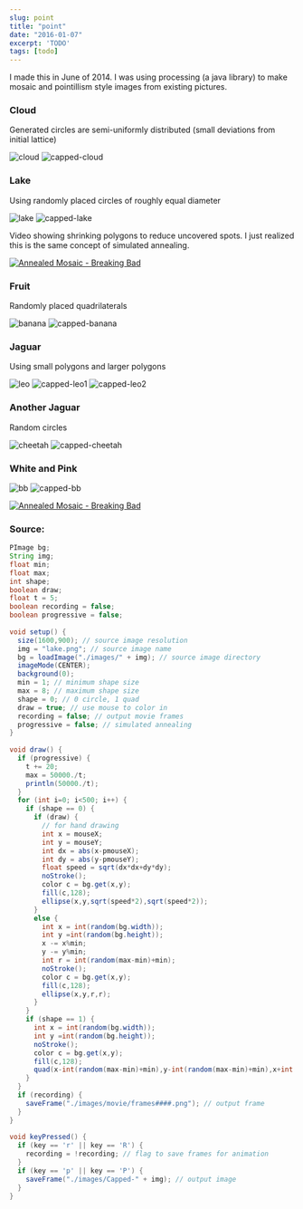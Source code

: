 ```yaml
---
slug: point
title: "point"
date: "2016-01-07"
excerpt: 'TODO'
tags: [todo]
---
```


<script>
  import CodeBlock from "$lib/components/blog/code-block.svelte";
</script>

I made this in June of 2014. I was using processing (a java library) to make mosaic and pointillism style images from existing pictures.

### Cloud

Generated circles are semi-uniformly distributed (small deviations from initial lattice)

![cloud](/images/post/point/cloud.png)
![capped-cloud](/images/post/point/capped-cloud.png)


### Lake

Using randomly placed circles of roughly equal diameter

![lake](/images/post/point/lake.png)
![capped-lake](/images/post/point/capped-lake.png)


Video showing shrinking polygons to reduce uncovered spots. I just realized this is the same concept of simulated annealing.

[![Annealed Mosaic - Breaking Bad](http://i3.ytimg.com/vi/st9v2upmL70/maxresdefault.jpg)](https://youtu.be/st9v2upmL70)

### Fruit

Randomly placed quadrilaterals

![banana](/images/post/point/banana.jpg)
![capped-banana](/images/post/point/capped-banana.jpg)

### Jaguar

Using small polygons and larger polygons

![leo](/images/post/point/leo.jpg)
![capped-leo1](/images/post/point/capped-leo1.jpg)
![capped-leo2](/images/post/point/capped-leo2.jpg)


### Another Jaguar

Random circles

![cheetah](/images/post/point/cheetah.png)
![capped-cheetah](/images/post/point/capped-cheetah.png)


### White and Pink

![bb](/images/post/point/bb.jpg)
![capped-bb](/images/post/point/capped-bb.jpg)



[![Annealed Mosaic - Breaking Bad](http://i3.ytimg.com/vi/BCXYKs8LsZQ/maxresdefault.jpg)](https://youtu.be/BCXYKs8LsZQ)


### Source:

<CodeBlock lang="java">

```java
PImage bg;
String img;
float min;
float max;
int shape;
boolean draw;
float t = 5;
boolean recording = false;
boolean progressive = false;
 
void setup() {
  size(1600,900); // source image resolution
  img = "lake.png"; // source image name
  bg = loadImage("./images/" + img); // source image directory
  imageMode(CENTER);
  background(0);
  min = 1; // minimum shape size
  max = 8; // maximum shape size
  shape = 0; // 0 circle, 1 quad
  draw = true; // use mouse to color in
  recording = false; // output movie frames
  progressive = false; // simulated annealing
}
 
void draw() {
  if (progressive) {
    t += 20;
    max = 50000./t;
    println(50000./t);
  }
  for (int i=0; i<500; i++) {
    if (shape == 0) {
      if (draw) {
        // for hand drawing
        int x = mouseX;
        int y = mouseY;
        int dx = abs(x-pmouseX);
        int dy = abs(y-pmouseY);
        float speed = sqrt(dx*dx+dy*dy);
        noStroke();
        color c = bg.get(x,y);
        fill(c,128);
        ellipse(x,y,sqrt(speed*2),sqrt(speed*2));
      }
      else {
        int x = int(random(bg.width));
        int y =int(random(bg.height));
        x -= x%min;
        y -= y%min;
        int r = int(random(max-min)+min);
        noStroke();
        color c = bg.get(x,y);
        fill(c,128);
        ellipse(x,y,r,r);
      }
    }
    if (shape == 1) {
      int x = int(random(bg.width));
      int y =int(random(bg.height));
      noStroke();
      color c = bg.get(x,y);
      fill(c,128);
      quad(x-int(random(max-min)+min),y-int(random(max-min)+min),x+int(random(max-min)+min),y-int(random(max-min)+min),x+int(random(max-min)+min),y+int(random(max-min)+min),x-int(random(max-min)+min),y+int(random(max-min)+min));
    }
  }
  if (recording) {
    saveFrame("./images/movie/frames####.png"); // output frame
  }
}
 
void keyPressed() {
  if (key == 'r' || key == 'R') {
    recording = !recording; // flag to save frames for animation
  }
  if (key == 'p' || key == 'P') {
    saveFrame("./images/Capped-" + img); // output image
  }
}
```

</CodeBlock>